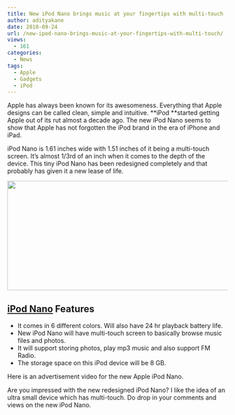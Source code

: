 ```yaml
---
title: New iPod Nano brings music at your fingertips with multi-touch
author: adityakane
date: 2010-09-24
url: /new-ipod-nano-brings-music-at-your-fingertips-with-multi-touch/
views:
  - 161
categories:
  - News
tags:
  - Apple
  - Gadgets
  - iPod
---
```

Apple has always been known for its awesomeness. Everything that Apple designs can be called clean, simple and intuitive. **iPod **started getting Apple out of its rut almost a decade ago. The new iPod Nano seems to show that Apple has not forgotten the iPod brand in the era of iPhone and iPad.

iPod Nano is 1.61 inches wide with 1.51 inches of it being a multi-touch screen. It&#8217;s almost 1/3rd of an inch when it comes to the depth of the device. This tiny iPod Nano has been redesigned completely and that probably has given it a new lease of life.

<a rel="attachment wp-att-30363" href="http://devilsworkshop.org/new-ipod-nano-brings-music-at-your-fingertips-with-multi-touch/ipod_nano_redesign/"><img class="alignnone size-full wp-image-30363" title="iPod_nano_redesign" src="http://cdn.devilsworkshop.org/files/2010/09/iPod_nano_redesign.png" alt="" width="550" height="250" /></a>

## <a href="http://www.apple.com/in/ipodnano" onclick="_gaq.push(['_trackEvent', 'outbound-article', 'http://www.apple.com/in/ipodnano', 'iPod Nano']);" >iPod Nano</a> Features

  * It comes in 6 different colors. Will also have 24 hr playback battery life.
  * New iPod Nano will have multi-touch screen to basically browse music files and photos.
  * It will support storing photos, play mp3 music and also support FM Radio.
  * The storage space on this iPod device will be 8 GB.

Here is an advertisement video for the new Apple iPod Nano.  


Are you impressed with the new redesigned iPod Nano? I like the idea of an ultra small device which has multi-touch. Do drop in your comments and views on the new iPod Nano.

